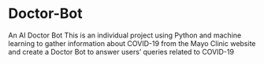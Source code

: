 # Doctor-Bot
An AI Doctor Bot
This is an individual project using Python and machine learning to gather information about COVID-19 from the Mayo Clinic website and create a Doctor Bot to answer users’ queries related to COVID-19
